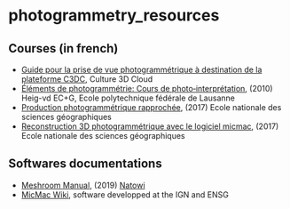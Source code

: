 # photogrammetry_resources

## Courses (in french)

* [Guide pour la prise de vue photogrammétrique à destination de la plateforme C3DC](https://doc.gromatici.xyz/public/3910e2), Culture 3D Cloud
* [Éléments de photogrammétrie: Cours de photo‐interprétation](https://doc.gromatici.xyz/public/0a78bc), (2010) Heig-vd EC+G, Ecole polytechnique fédérale de Lausanne
* [Production photogrammétrique rapprochée](http://cours-fad-public.ensg.eu/course/view.php?id=104), (2017) Ecole nationale des sciences géographiques
* [Reconstruction 3D photogrammétrique avec le logiciel micmac](http://cours-fad-public.ensg.eu/course/view.php?id=130), (2017) Ecole nationale des sciences géographiques

## Softwares documentations

* [Meshroom Manual](https://docs.google.com/document/d/17HYtYS1tvx053k3_nO6Z2GnP2R3cXMlGMN-1WIe3kJE/edit?usp=sharing), (2019) [Natowi](https://github.com/natowi)
* [MicMac Wiki](https://micmac.ensg.eu/index.php/Accueil), software developped at the IGN and ENSG
